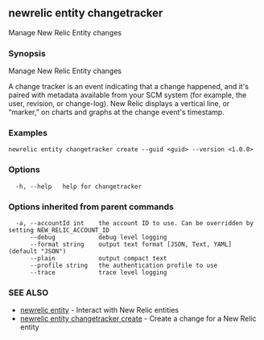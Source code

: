 ## newrelic entity changetracker

Manage New Relic Entity changes

### Synopsis

Manage New Relic Entity changes

A change tracker is an event indicating that a change happened, and
it's paired with metadata available from your SCM system (for example,
the user, revision, or change-log). New Relic displays a vertical line, or
“marker,” on charts and graphs at the change event's timestamp.


### Examples

```
newrelic entity changetracker create --guid <guid> --version <1.0.0>
```

### Options

```
  -h, --help   help for changetracker
```

### Options inherited from parent commands

```
  -a, --accountId int    the account ID to use. Can be overridden by setting NEW_RELIC_ACCOUNT_ID
      --debug            debug level logging
      --format string    output text format [JSON, Text, YAML] (default "JSON")
      --plain            output compact text
      --profile string   the authentication profile to use
      --trace            trace level logging
```

### SEE ALSO

* [newrelic entity](newrelic_entity.md)	 - Interact with New Relic entities
* [newrelic entity changetracker create](newrelic_entity_changetracker_create.md)	 - Create a change for a New Relic entity

